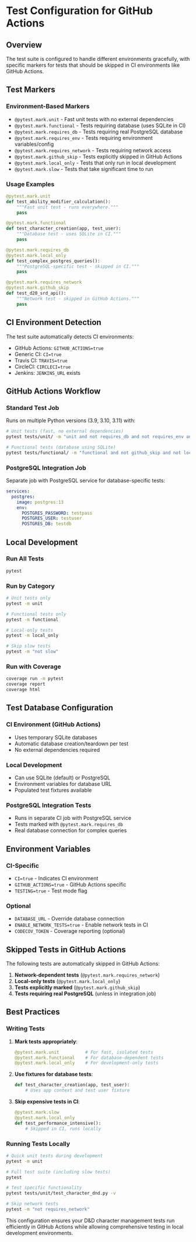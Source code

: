 # Test Configuration for GitHub Actions

## Overview

The test suite is configured to handle different environments gracefully, with specific markers for tests that should be skipped in CI environments like GitHub Actions.

## Test Markers

### Environment-Based Markers

- `@pytest.mark.unit` - Fast unit tests with no external dependencies
- `@pytest.mark.functional` - Tests requiring database (uses SQLite in CI)
- `@pytest.mark.requires_db` - Tests requiring real PostgreSQL database
- `@pytest.mark.requires_env` - Tests requiring environment variables/config
- `@pytest.mark.requires_network` - Tests requiring network access
- `@pytest.mark.github_skip` - Tests explicitly skipped in GitHub Actions
- `@pytest.mark.local_only` - Tests that only run in local development
- `@pytest.mark.slow` - Tests that take significant time to run

### Usage Examples

```python
@pytest.mark.unit
def test_ability_modifier_calculation():
    """Fast unit test - runs everywhere."""
    pass

@pytest.mark.functional
def test_character_creation(app, test_user):
    """Database test - uses SQLite in CI."""
    pass

@pytest.mark.requires_db
@pytest.mark.local_only
def test_complex_postgres_queries():
    """PostgreSQL-specific test - skipped in CI."""
    pass

@pytest.mark.requires_network
@pytest.mark.github_skip
def test_d20_srd_api():
    """Network test - skipped in GitHub Actions."""
    pass
```

## CI Environment Detection

The test suite automatically detects CI environments:

- GitHub Actions: `GITHUB_ACTIONS=true`
- Generic CI: `CI=true`
- Travis CI: `TRAVIS=true`
- CircleCI: `CIRCLECI=true`
- Jenkins: `JENKINS_URL` exists

## GitHub Actions Workflow

### Standard Test Job

Runs on multiple Python versions (3.9, 3.10, 3.11) with:

```bash
# Unit tests (fast, no external dependencies)
pytest tests/unit/ -m "unit and not requires_db and not requires_env and not github_skip"

# Functional tests (database using SQLite)
pytest tests/functional/ -m "functional and not github_skip and not local_only"
```

### PostgreSQL Integration Job

Separate job with PostgreSQL service for database-specific tests:

```yaml
services:
  postgres:
    image: postgres:13
    env:
      POSTGRES_PASSWORD: testpass
      POSTGRES_USER: testuser
      POSTGRES_DB: testdb
```

## Local Development

### Run All Tests
```bash
pytest
```

### Run by Category
```bash
# Unit tests only
pytest -m unit

# Functional tests only
pytest -m functional

# Local-only tests
pytest -m local_only

# Skip slow tests
pytest -m "not slow"
```

### Run with Coverage
```bash
coverage run -m pytest
coverage report
coverage html
```

## Test Database Configuration

### CI Environment (GitHub Actions)
- Uses temporary SQLite databases
- Automatic database creation/teardown per test
- No external dependencies required

### Local Development
- Can use SQLite (default) or PostgreSQL
- Environment variables for database URL
- Populated test fixtures available

### PostgreSQL Integration Tests
- Runs in separate CI job with PostgreSQL service
- Tests marked with `@pytest.mark.requires_db`
- Real database connection for complex queries

## Environment Variables

### CI-Specific
- `CI=true` - Indicates CI environment
- `GITHUB_ACTIONS=true` - GitHub Actions specific
- `TESTING=true` - Test mode flag

### Optional
- `DATABASE_URL` - Override database connection
- `ENABLE_NETWORK_TESTS=true` - Enable network tests in CI
- `CODECOV_TOKEN` - Coverage reporting (optional)

## Skipped Tests in GitHub Actions

The following tests are automatically skipped in GitHub Actions:

1. **Network-dependent tests** (`@pytest.mark.requires_network`)
2. **Local-only tests** (`@pytest.mark.local_only`)
3. **Tests explicitly marked** (`@pytest.mark.github_skip`)
4. **Tests requiring real PostgreSQL** (unless in integration job)

## Best Practices

### Writing Tests

1. **Mark tests appropriately**:
   ```python
   @pytest.mark.unit          # For fast, isolated tests
   @pytest.mark.functional    # For database-dependent tests
   @pytest.mark.local_only    # For development-only tests
   ```

2. **Use fixtures for database tests**:
   ```python
   def test_character_creation(app, test_user):
       # Uses app context and test user fixture
   ```

3. **Skip expensive tests in CI**:
   ```python
   @pytest.mark.slow
   @pytest.mark.local_only
   def test_performance_intensive():
       # Skipped in CI, runs locally
   ```

### Running Tests Locally

```bash
# Quick unit tests during development
pytest -m unit

# Full test suite (including slow tests)
pytest

# Test specific functionality
pytest tests/unit/test_character_dnd.py -v

# Skip network tests
pytest -m "not requires_network"
```

This configuration ensures your D&D character management tests run efficiently in GitHub Actions while allowing comprehensive testing in local development environments.
